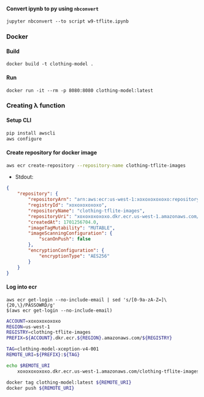 #### Convert ipynb to py using `nbconvert`
```
jupyter nbconvert --to script w9-tflite.ipynb
```

### Docker
#### Build
```
docker build -t clothing-model .
```
#### Run
```
docker run -it --rm -p 8080:8080 clothing-model:latest
```

### Creating λ function
#### Setup CLI
```bash
pip install awscli
aws configure
```
#### Create repository for docker image
```bash
aws ecr create-repository --repository-name clothing-tflite-images
```
- Stdout:
```json
{
    "repository": {
        "repositoryArn": "arn:aws:ecr:us-west-1:xoxoxoxoxoxo:repository/clothing-tflite-images",
        "registryId": "xoxoxoxoxoxo",
        "repositoryName": "clothing-tflite-images",
        "repositoryUri": "xoxoxoxoxoxo.dkr.ecr.us-west-1.amazonaws.com/clothing-tflite-images",
        "createdAt": 1701256704.0,
        "imageTagMutability": "MUTABLE",
        "imageScanningConfiguration": {
            "scanOnPush": false
        },
        "encryptionConfiguration": {
            "encryptionType": "AES256"
        }
    }
}
```
#### Log into ecr
```
aws ecr get-login --no-include-email | sed 's/[0-9a-zA-Z=]\{20,\}/PASSOWRD/g'
$(aws ecr get-login --no-include-email)
```

```bash
ACCOUNT=xoxoxoxoxoxo
REGION=us-west-1
REGISTRY=clothing-tflite-images
PREFIX=${ACCOUNT}.dkr.ecr.${REGION}.amazonaws.com/${REGISTRY}

TAG=clothing-model-xception-v4-001
REMOTE_URI=${PREFIX}:${TAG}

echo $REMOTE_URI
    xoxoxoxoxoxo.dkr.ecr.us-west-1.amazonaws.com/clothing-tflite-images:clothing-model-xception-v4-001

docker tag clothing-model:latest ${REMOTE_URI}
docker push ${REMOTE_URI}
```